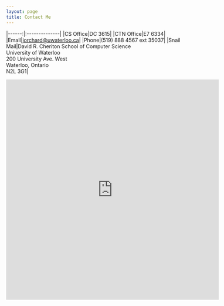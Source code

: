 ```yaml
---
layout: page
title: Contact Me
---
```



|------:|:--------------|
|CS Office|DC 3615|
|CTN Office|E7 6334|
|Email|jorchard@uwaterloo.ca|
|Phone|(519) 888 4567 ext 35037|
|Snail Mail|David R. Cheriton School of Computer Science<br/>University of Waterloo<br/>200 University Ave. West<br/>Waterloo, Ontario<br/>N2L 3G1|


<!--iframe src="https://connect.uwaterloo.ca/owa/calendar/040e020d01c5400aa97cfe34ab2076c5@uwaterloo.ca/5029c941efcc49769ba3ac36618d53fa11251083926874753545/calendar.html" style="border-width:0" width="550" height="600" frameborder="0" scrolling="no"></iframe-->
<iframe src="https://calendar.google.com/calendar/embed?height=600&wkst=1&bgcolor=%23ffffff&ctz=America%2FToronto&mode=WEEK&title=Prof%20Orchard's%20Calendar&src=N3Z0aHRrNnQ0ZW1uaHQ0a2k3ZTUxOWtiYTRAZ3JvdXAuY2FsZW5kYXIuZ29vZ2xlLmNvbQ&src=YWdtZ2V2OG8zNjdpY2k3amNoODY1OW9zdmdAZ3JvdXAuY2FsZW5kYXIuZ29vZ2xlLmNvbQ&src=c3Z0am9kZ2J2ZDVjdXVrZzEyNTcyMTNpYW9AZ3JvdXAuY2FsZW5kYXIuZ29vZ2xlLmNvbQ&src=ZW4uY2FuYWRpYW4jaG9saWRheUBncm91cC52LmNhbGVuZGFyLmdvb2dsZS5jb20&color=%23E4C441&color=%234285F4&color=%237CB342&color=%2300a345" style="border-width:0" width="580" height="600" frameborder="0" scrolling="no"></iframe>
